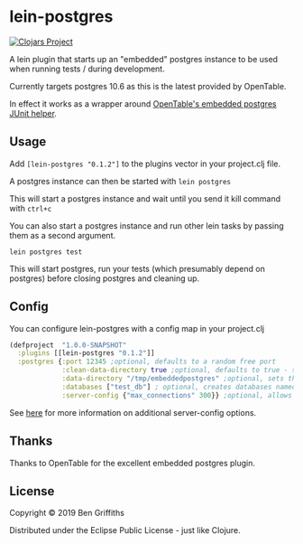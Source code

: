 # lein-postgres

[![Clojars Project](https://img.shields.io/clojars/v/lein-postgres.svg)](https://clojars.org/lein-postgres)

A lein plugin that starts up an "embedded" postgres instance to be used when running tests / during development.

Currently targets postgres 10.6 as this is the latest provided by OpenTable.

In effect it works as a wrapper around [OpenTable's embedded postgres JUnit helper](https://github.com/opentable/otj-pg-embedded).

## Usage

Add `[lein-postgres "0.1.2"]` to the plugins vector in your project.clj file.

A postgres instance can then be started with `lein postgres`

This will start a postgres instance and wait until you send it kill command with `ctrl+c`

You can also start a postgres instance and run other lein tasks by passing them as a second argument.

`lein postgres test`

This will start postgres, run your tests (which presumably depend on postgres) before closing postgres and cleaning up.

## Config

You can configure lein-postgres with a config map in your project.clj

```clojure
(defproject  "1.0.0-SNAPSHOT"
  :plugins [[lein-postgres "0.1.2"]]
  :postgres {:port 12345 ;optional, defaults to a random free port
             :clean-data-directory true ;optional, defaults to true - should we cleanup the data directory on close
             :data-directory "/tmp/embeddedpostgres" ;optional, sets the temporary data directory
             :databases ["test_db"] ; optional, creates databases named in this array
             :server-config {"max_connections" 300}} ;optional, allows you to set additional server config options
```

See [here](https://github.com/opentable/otj-pg-embedded/blob/master/src/main/java/com/opentable/db/postgres/embedded/EmbeddedPostgreSQL.java) for more information on additional server-config options.

## Thanks

Thanks to OpenTable for the excellent embedded postgres plugin.

## License

Copyright © 2019 Ben Griffiths

Distributed under the Eclipse Public License - just like Clojure.

